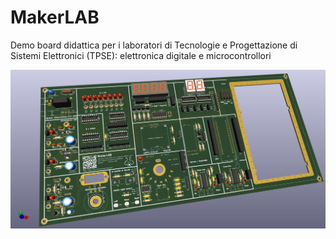 # MakerLAB
Demo board didattica per i laboratori di Tecnologie e Progettazione di Sistemi Elettronici (TPSE):  elettronica digitale e microcontrollori
 
![This is an image](https://github.com/OfficineEinstein/MakerLAB/blob/main/MakerLAB_r03D-1.jpg)
